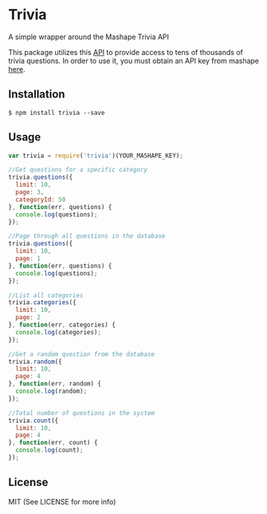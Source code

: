 # Trivia
A simple wrapper around the Mashape Trivia API

This package utilizes this [API](https://market.mashape.com/pareshchouhan/trivia/) to provide access to tens of thousands of trivia questions. 
In order to use it, you must obtain an API key from mashape [here](http://docs.mashape.com/api-keys). 

## Installation 

```
$ npm install trivia --save
```

## Usage 

```javascript
var trivia = require('trivia')(YOUR_MASHAPE_KEY);

//Get questions for a specific category
trivia.questions({
  limit: 10,
  page: 3,
  categoryId: 50
}, function(err, questions) {
  console.log(questions);
});

//Page through all questions in the database
trivia.questions({
  limit: 10,
  page: 1
}, function(err, questions) {
  console.log(questions);
});

//List all categories
trivia.categories({
  limit: 10,
  page: 2
}, function(err, categories) {
  console.log(categories);
});

//Get a random question from the database
trivia.random({
  limit: 10,
  page: 4
}, function(err, random) {
  console.log(random);
});

//Total number of questions in the system
trivia.count({
  limit: 10,
  page: 4
}, function(err, count) {
  console.log(count);
});

```

## License 
MIT (See LICENSE for more info)
